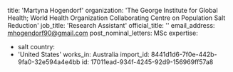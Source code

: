 title: 'Martyna Hogendorf'
organization: 'The George Institute for Global Health; World Health Organization Collaborating Centre on Population Salt Reduction'
job_title: 'Research Assistant'
official_title: ''
email_address: mhogendorf90@gmail.com
post_nominal_letters: MSc
expertise:
  - salt
country:
  - 'United States'
works_in: Australia
import_id: 8441d1d6-7f0e-442b-9fa0-32e594a4e4bb
id: 17011ead-934f-4245-92d9-156969ff57a8
